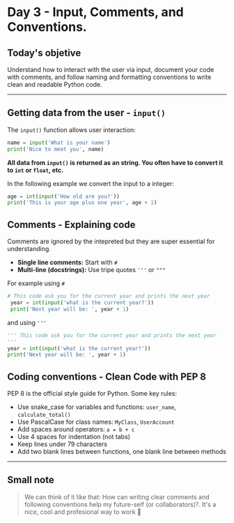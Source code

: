 # Day 3 - Input, Comments, and Conventions.
## Today's objetive 
Understand how to interact with the user via input, document your code with comments, and follow naming and formatting conventions to write clean and readable Python code.

---


## Getting data from the user - `input()`
The `input()` function allows user interaction:
```python
name = input('What is your name')
print('Nice to meet you', name)
```
**All data from `input()` is returned as an string. You often have to convert it to `int` or `float`, etc.**

In the following example we convert the input to a integer:

```python
age = int(input('How old are you?'))
print('This is your age plus one year', age + 1)
```


## Comments - Explaining code 
Comments are ignored by the intepreted but they are super essential for understanding.

- **Single line comments:** Start with `#`
- **Multi-line (docstrings):** Use tripe quotes ` ''' ` or ` """ `

For example using `#`

```python 
# This code ask you for the current year and prints the next year
 year = int(input('what is the current year?'))
 print('Next year will be: ', year + 1)
```
and using ` ''' `
 ```python 
 ''' This code ask you for the current year and prints the next year
 '''
 year = int(input('what is the current year?'))
 print('Next year will be: ', year + 1)
 ```
 
 
 ## Coding conventions - Clean Code  with PEP 8

PEP 8 is the official style guide for Python. Some key rules:

- Use snake_case for variables and functions: `user_name`, `calculate_total()`
- Use PascalCase for class names: `MyClass`, `UserAccount`
- Add spaces around operators: `a = b + c` 
- Use 4 spaces for indentation (not tabs)
- Keep lines under 79 characters
- Add two blank lines between functions, one blank line between methods

---

## Small note 
> We can think of it like that: How can writing clear comments and following conventions help my future-self (or collaborators)?. It's a nice, cool and profesional way to work 🌱